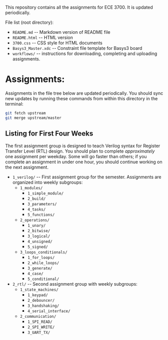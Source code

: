 This repository contains all the assignments for ECE 3700. It is updated periodically. 

File list (root directory):

* `README.md` -- Markdown version of README file
* `README.html` -- HTML version
* `3700.css` -- CSS style for HTML documents
* `Basys3_Master.xdc` -- Constraint file template for Basys3 board
* `workflows/` -- instructions for downloading, completing and uploading assignments.

# Assignments:

Assignments in the file tree below are updated periodically. You should sync new
updates by running these commands from within this directory in the terminal:

```bash
git fetch upstream
git merge upstream/master
```

## Listing for First Four Weeks

The first assignment group is designed to teach Verilog syntax for Register Transfer Level
(RTL) design. You should plan to complete *approximately* one assignment per weekday.
Some will go faster than others; if you complete an assignment in under one hour, you
should continue working on the next assignment.

* `1_verilog/` -- First assignment group for the semester. Assignments are organized 
  into weekly subgroups:
  - `1_modules/`  
      + `1_simple_module/`
      + `2_build/`
      + `3_parameters/`
      + `4_tasks/`
      + `5_functions/`
  - `2_operations/`
      + `1_unary/`
      + `2_bitwise/`
      + `3_logical/`
      + `4_unsigned/`
      + `5_signed/`
  - `3_loops_conditionals/`
      + `1_for_loops/`
      + `2_while_loops/`
      + `3_generate/`
      + `4_case/`
      + `5_conditional/`
* `2_rtl/` -- Second assignment group with weekly subgroups:
  - `1_state_machines/`
      + `1_keypad/`
      + `2_debouncer/`
      + `3_handshaking/`
      + `4_serial_interface/`
  - `2_communication/`
      + `1_SPI_READ/`
      + `2_SPI_WRITE/`
      + `3_UART_TX/`




